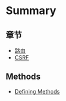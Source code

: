 # Summary

## 章节

* [路由](README.md)
* [CSRF](csrf.md)

## Methods

* [Defining Methods](methods.md)

